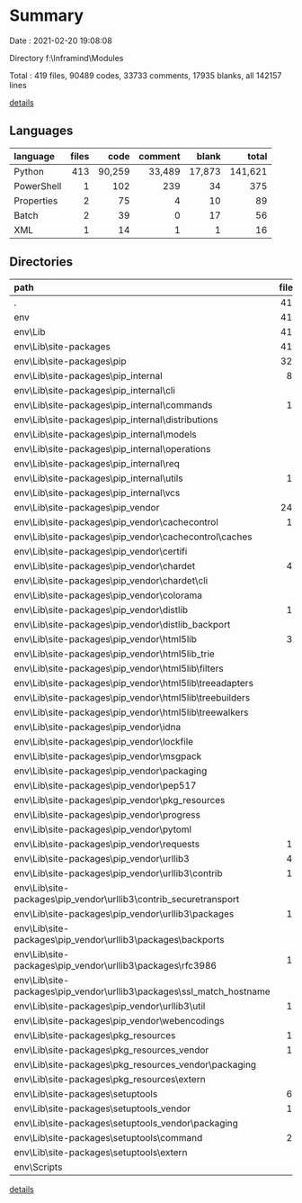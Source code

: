 # Summary

Date : 2021-02-20 19:08:08

Directory f:\Inframind\Modules

Total : 419 files,  90489 codes, 33733 comments, 17935 blanks, all 142157 lines

[details](details.md)

## Languages
| language | files | code | comment | blank | total |
| :--- | ---: | ---: | ---: | ---: | ---: |
| Python | 413 | 90,259 | 33,489 | 17,873 | 141,621 |
| PowerShell | 1 | 102 | 239 | 34 | 375 |
| Properties | 2 | 75 | 4 | 10 | 89 |
| Batch | 2 | 39 | 0 | 17 | 56 |
| XML | 1 | 14 | 1 | 1 | 16 |

## Directories
| path | files | code | comment | blank | total |
| :--- | ---: | ---: | ---: | ---: | ---: |
| . | 419 | 90,489 | 33,733 | 17,935 | 142,157 |
| env | 415 | 90,385 | 33,715 | 17,928 | 142,028 |
| env\Lib | 411 | 90,241 | 33,476 | 17,876 | 141,593 |
| env\Lib\site-packages | 411 | 90,241 | 33,476 | 17,876 | 141,593 |
| env\Lib\site-packages\pip | 327 | 70,253 | 23,771 | 12,856 | 106,880 |
| env\Lib\site-packages\pip\_internal | 83 | 12,344 | 4,543 | 2,951 | 19,838 |
| env\Lib\site-packages\pip\_internal\cli | 7 | 1,245 | 283 | 279 | 1,807 |
| env\Lib\site-packages\pip\_internal\commands | 15 | 1,786 | 252 | 385 | 2,423 |
| env\Lib\site-packages\pip\_internal\distributions | 5 | 90 | 47 | 36 | 173 |
| env\Lib\site-packages\pip\_internal\models | 8 | 368 | 152 | 109 | 629 |
| env\Lib\site-packages\pip\_internal\operations | 4 | 477 | 124 | 102 | 703 |
| env\Lib\site-packages\pip\_internal\req | 7 | 1,898 | 565 | 327 | 2,790 |
| env\Lib\site-packages\pip\_internal\utils | 19 | 1,959 | 1,061 | 582 | 3,602 |
| env\Lib\site-packages\pip\_internal\vcs | 6 | 882 | 395 | 217 | 1,494 |
| env\Lib\site-packages\pip\_vendor | 242 | 57,899 | 19,222 | 9,899 | 87,020 |
| env\Lib\site-packages\pip\_vendor\cachecontrol | 13 | 735 | 261 | 264 | 1,260 |
| env\Lib\site-packages\pip\_vendor\cachecontrol\caches | 3 | 111 | 33 | 40 | 184 |
| env\Lib\site-packages\pip\_vendor\certifi | 3 | 8 | 7 | 8 | 23 |
| env\Lib\site-packages\pip\_vendor\chardet | 41 | 4,710 | 1,590 | 462 | 6,762 |
| env\Lib\site-packages\pip\_vendor\chardet\cli | 2 | 43 | 32 | 13 | 88 |
| env\Lib\site-packages\pip\_vendor\colorama | 6 | 578 | 70 | 124 | 772 |
| env\Lib\site-packages\pip\_vendor\distlib | 19 | 9,616 | 3,129 | 1,732 | 14,477 |
| env\Lib\site-packages\pip\_vendor\distlib\_backport | 6 | 2,695 | 1,032 | 566 | 4,293 |
| env\Lib\site-packages\pip\_vendor\html5lib | 34 | 10,408 | 1,446 | 1,376 | 13,230 |
| env\Lib\site-packages\pip\_vendor\html5lib\_trie | 4 | 114 | 4 | 51 | 169 |
| env\Lib\site-packages\pip\_vendor\html5lib\filters | 8 | 1,086 | 178 | 92 | 1,356 |
| env\Lib\site-packages\pip\_vendor\html5lib\treeadapters | 3 | 82 | 32 | 23 | 137 |
| env\Lib\site-packages\pip\_vendor\html5lib\treebuilders | 5 | 983 | 222 | 250 | 1,455 |
| env\Lib\site-packages\pip\_vendor\html5lib\treewalkers | 6 | 555 | 165 | 147 | 867 |
| env\Lib\site-packages\pip\_vendor\idna | 8 | 10,524 | 38 | 213 | 10,775 |
| env\Lib\site-packages\pip\_vendor\lockfile | 6 | 467 | 324 | 135 | 926 |
| env\Lib\site-packages\pip\_vendor\msgpack | 4 | 822 | 213 | 110 | 1,145 |
| env\Lib\site-packages\pip\_vendor\packaging | 9 | 988 | 435 | 398 | 1,821 |
| env\Lib\site-packages\pip\_vendor\pep517 | 8 | 608 | 203 | 177 | 988 |
| env\Lib\site-packages\pip\_vendor\pkg_resources | 2 | 1,839 | 901 | 571 | 3,311 |
| env\Lib\site-packages\pip\_vendor\progress | 4 | 214 | 56 | 86 | 356 |
| env\Lib\site-packages\pip\_vendor\pytoml | 6 | 385 | 101 | 80 | 566 |
| env\Lib\site-packages\pip\_vendor\requests | 18 | 2,561 | 1,617 | 884 | 5,062 |
| env\Lib\site-packages\pip\_vendor\urllib3 | 49 | 6,763 | 3,733 | 1,868 | 12,364 |
| env\Lib\site-packages\pip\_vendor\urllib3\contrib | 10 | 1,846 | 633 | 443 | 2,922 |
| env\Lib\site-packages\pip\_vendor\urllib3\contrib\_securetransport | 3 | 650 | 152 | 140 | 942 |
| env\Lib\site-packages\pip\_vendor\urllib3\packages | 19 | 2,070 | 1,197 | 531 | 3,798 |
| env\Lib\site-packages\pip\_vendor\urllib3\packages\backports | 2 | 39 | 11 | 5 | 55 |
| env\Lib\site-packages\pip\_vendor\urllib3\packages\rfc3986 | 13 | 1,318 | 1,040 | 333 | 2,691 |
| env\Lib\site-packages\pip\_vendor\urllib3\packages\ssl_match_hostname | 2 | 95 | 58 | 24 | 177 |
| env\Lib\site-packages\pip\_vendor\urllib3\util | 10 | 932 | 708 | 279 | 1,919 |
| env\Lib\site-packages\pip\_vendor\webencodings | 5 | 769 | 241 | 105 | 1,115 |
| env\Lib\site-packages\pkg_resources | 16 | 6,594 | 4,041 | 1,732 | 12,367 |
| env\Lib\site-packages\pkg_resources\_vendor | 13 | 4,706 | 3,116 | 1,151 | 8,973 |
| env\Lib\site-packages\pkg_resources\_vendor\packaging | 9 | 950 | 421 | 380 | 1,751 |
| env\Lib\site-packages\pkg_resources\extern | 1 | 42 | 22 | 10 | 74 |
| env\Lib\site-packages\setuptools | 67 | 13,391 | 5,663 | 3,286 | 22,340 |
| env\Lib\site-packages\setuptools\_vendor | 12 | 4,400 | 2,876 | 1,088 | 8,364 |
| env\Lib\site-packages\setuptools\_vendor\packaging | 9 | 950 | 421 | 380 | 1,751 |
| env\Lib\site-packages\setuptools\command | 26 | 4,427 | 997 | 950 | 6,374 |
| env\Lib\site-packages\setuptools\extern | 1 | 42 | 22 | 10 | 74 |
| env\Scripts | 3 | 141 | 239 | 51 | 431 |

[details](details.md)